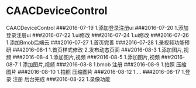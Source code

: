 # CAACDeviceControl
CAACDeviceControl
###2016-07-19
  1.添加登录注册ui
###2016-07-20
  1.添加登录注册ui
###2016-07-22
  1.ui修改
###2016-07-24
  1.ui修改
###2016-07-26
  1.添加Bmob后端云
###2016-07-27
  1.首页完善
###2016-07-28
  1.录视频功能预研
###2016-08-1
  1.首页样式修改
  2.发布动态页面
###2016-08-3
  1.添加图片,视频
###2016-08-4
  1.添加图片,视频
###2016-08-5
  1.添加图片,视频
###2016-08-7
  1.添加图片,视频
###2016-08-8
  1.bmob 注册
###2016-08-9
  1.拍照 压缩图片
###2016-08-10
  1.拍照 压缩图片
###2016-08-12
  1....
###2016-08-17
  1.登录 注册 后台完成
###2016-08-22
  1.录像功能
